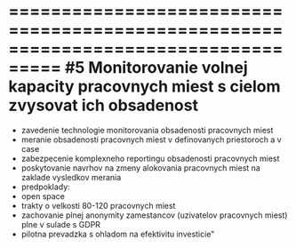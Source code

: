 ===================================================================================
#5 Monitorovanie volnej kapacity pracovnych miest s cielom zvysovat ich obsadenost
===================================================================================

 - zavedenie technologie monitorovania obsadenosti pracovnych miest
 - meranie obsadenosti pracovnych miest v definovanych priestoroch a v case
 - zabezpecenie komplexneho reportingu obsadenosti pracovnych miest
 - poskytovanie navrhov na zmeny alokovania pracovnych miest na zaklade vysledkov merania
 - predpoklady:
 - open space
 - trakty o velkosti 80-120 pracovnych miest
 - zachovanie plnej anonymity zamestancov (uzivatelov pracovnych miest) plne v sulade s GDPR
 - pilotna prevadzka s ohladom na efektivitu investicie"
